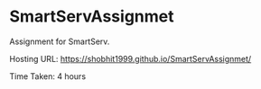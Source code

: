 # SmartServAssignmet
Assignment for SmartServ.

Hosting URL: https://shobhit1999.github.io/SmartServAssignmet/

Time Taken: 4 hours
